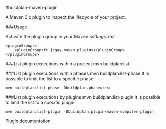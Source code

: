 #buildplan-maven-plugin

A Maven 3.x plugin to inspect the lifecycle of your project.

###Usage

Activate the plugin group in your Maven *settings.xml*:

	<pluginGroups>
	    <pluginGroup>fr.jcgay.maven.plugins</pluginGroup>
  	</pluginGroups>

###List plugin executions within a project
	mvn buildplan:list
	
###List plugin executions within phases
	mvn buildplan:list-phase
It is possible to limit the list to a specific phase:
	
	mvn buildplan:list-phase -Dbuildplan.phase=test
	
###List plugin executions by plugins
	mvn buildplan:list-plugin
It is possible to limit the list to a specific plugin:

	mvn buildplan:list-plugin -Dbuildplan.plugin=maven-compiler-plugin

[Plugin documentation](http://buildplan.jcgay.fr/)

